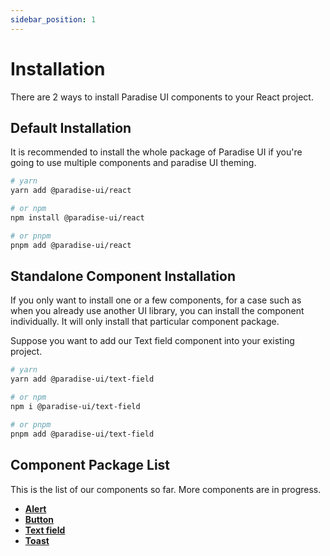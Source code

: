 ```yaml
---
sidebar_position: 1
---
```


# Installation

There are 2 ways to install Paradise UI components to your React project.

## Default Installation
It is recommended to install the whole package of Paradise UI if you're going to use multiple components and paradise UI theming.

```sh
# yarn
yarn add @paradise-ui/react

# or npm
npm install @paradise-ui/react

# or pnpm
pnpm add @paradise-ui/react
```

## Standalone Component Installation
If you only want to install one or a few components, for a case such as when you already use another UI library, you can install the component individually. It will only install that particular component package.

Suppose you want to add our Text field component into your existing project.

```sh
# yarn
yarn add @paradise-ui/text-field

# or npm
npm i @paradise-ui/text-field

# or pnpm
pnpm add @paradise-ui/text-field
```

## Component Package List
This is the list of our components so far. More components are in progress.

- **<a href="https://www.npmjs.com/package/@paradise-ui/alert" target="_blank">Alert</a>**
- **<a href="https://www.npmjs.com/package/@paradise-ui/button" target="_blank">Button</a>**
- **<a href="https://www.npmjs.com/package/@paradise-ui/text-field" target="_blank">Text field</a>**
- **<a href="https://www.npmjs.com/package/@paradise-ui/toast" target="_blank">Toast</a>**

